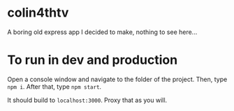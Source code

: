 # colin4thtv
A boring old express app I decided to make, nothing to see here...

# To run in dev and production
Open a console window and navigate to the folder of the project.
Then, type `npm i`.
After that, type `npm start`.

It should build to `localhost:3000`. Proxy that as you will.